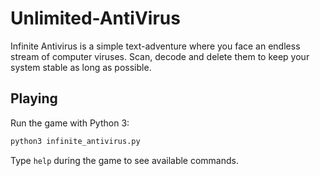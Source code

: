 # Unlimited-AntiVirus

Infinite Antivirus is a simple text-adventure where you face an endless
stream of computer viruses. Scan, decode and delete them to keep your
system stable as long as possible.

## Playing
Run the game with Python 3:

```bash
python3 infinite_antivirus.py
```

Type `help` during the game to see available commands.
